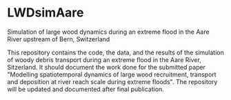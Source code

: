 # LWDsimAare
Simulation of large wood dynamics during an extreme flood in the Aare River upstream of Bern, Switzerland

This repository contains the code, the data, and the results of the simulation of woody debris transport during an extreme flood in the Aare River, Sitzerland. 
It should document the work done for the submitted paper "Modelling spatiotemporal dynamics of large wood recruitment, transport and deposition at river reach scale during extreme floods". The repository will be updated and documented after final publication. 
